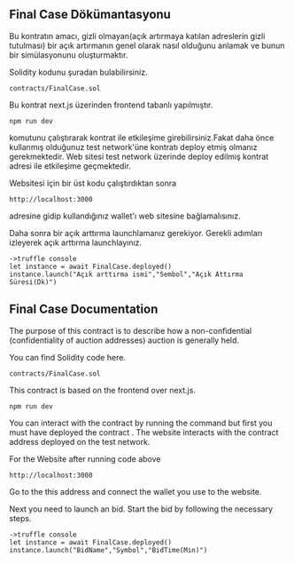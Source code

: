 

## Final Case Dökümantasyonu 

Bu kontratın amacı, gizli olmayan(açık artırmaya katılan adreslerin gizli tutulması) bir açık artırmanın genel olarak nasıl 
olduğunu anlamak ve bunun bir simülasyonunu oluşturmaktır.

Solidity kodunu şuradan bulabilirsiniz.
```
contracts/FinalCase.sol
```

Bu kontrat next.js üzerinden frontend tabanlı yapılmıştır.

```
npm run dev
```
komutunu çalıştırarak kontrat ile etkileşime girebilirsiniz.Fakat daha önce kullanmış olduğunuz test network'üne kontratı
deploy etmiş olmanız gerekmektedir. Web sitesi test network üzerinde deploy edilmiş kontrat adresi ile etkileşime geçmektedir.

Websitesi için bir üst kodu çalıştırdıktan sonra
```
http://localhost:3000
```
adresine gidip kullandığınız wallet'ı web sitesine bağlamalısınız.

Daha sonra bir açık arttırma launchlamanız gerekiyor. Gerekli adımları izleyerek açık arttırma launchlayınız.
```
->truffle console
let instance = await FinalCase.deployed()
instance.launch("Açık arttırma ismi","Sembol","Açık Attırma Süresi(Dk)")
```


## Final Case Documentation

The purpose of this contract is to describe how a non-confidential (confidentiality of auction addresses) auction is 
generally held.

You can find Solidity code  here.

```
contracts/FinalCase.sol
```

This contract is based on the frontend over next.js.

```
npm run dev
```
You can interact with the contract by running the command but first you must have deployed the contract . The website interacts 
with the contract address deployed on the test network.

For the Website after running code above 

```
http://localhost:3000
```
Go to the this address and connect the wallet you use to the website.

Next you need to launch an bid. Start the bid by following the necessary steps.

```
->truffle console
let instance = await FinalCase.deployed()
instance.launch("BidName","Symbol","BidTime(Min)")
```
